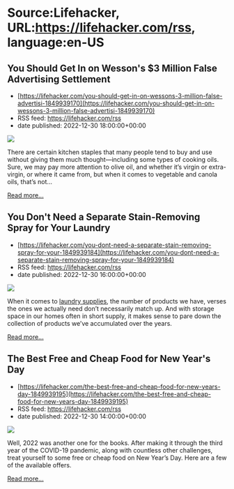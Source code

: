 # Source:Lifehacker, URL:https://lifehacker.com/rss, language:en-US

## You Should Get In on Wesson's $3 Million False Advertising Settlement
 - [https://lifehacker.com/you-should-get-in-on-wessons-3-million-false-advertisi-1849939170](https://lifehacker.com/you-should-get-in-on-wessons-3-million-false-advertisi-1849939170)
 - RSS feed: https://lifehacker.com/rss
 - date published: 2022-12-30 18:00:00+00:00

<img src="https://i.kinja-img.com/gawker-media/image/upload/s--V09RAiY0--/c_fit,fl_progressive,q_80,w_636/3a68ac443e58cdd3543ad09dfb194793.jpg" /><p>There are certain kitchen staples that many people tend to buy and use without giving them much thought—including some types of cooking oils. Sure, we may pay more attention to olive oil, and whether it’s virgin or extra-virgin, or where it came from, but when it comes to vegetable and canola oils, that’s not…</p><p><a href="https://lifehacker.com/you-should-get-in-on-wessons-3-million-false-advertisi-1849939170">Read more...</a></p>

## You Don't Need a Separate Stain-Removing Spray for Your Laundry
 - [https://lifehacker.com/you-dont-need-a-separate-stain-removing-spray-for-your-1849939184](https://lifehacker.com/you-dont-need-a-separate-stain-removing-spray-for-your-1849939184)
 - RSS feed: https://lifehacker.com/rss
 - date published: 2022-12-30 16:00:00+00:00

<img src="https://i.kinja-img.com/gawker-media/image/upload/s---sDIEg_G--/c_fit,fl_progressive,q_80,w_636/9f6a18871df60be5c643696af56f4d23.jpg" /><p>When it comes to <a href="https://lifehacker.com/youre-probably-using-too-much-laundry-detergent-1849199657">laundry supplies</a>, the number of products we have, verses the ones we actually need don’t necessarily match up. And with storage space in our homes often in short supply, it makes sense to pare down the collection of products we’ve accumulated over the years.</p><p><a href="https://lifehacker.com/you-dont-need-a-separate-stain-removing-spray-for-your-1849939184">Read more...</a></p>

## The Best Free and Cheap Food for New Year's Day
 - [https://lifehacker.com/the-best-free-and-cheap-food-for-new-years-day-1849939195](https://lifehacker.com/the-best-free-and-cheap-food-for-new-years-day-1849939195)
 - RSS feed: https://lifehacker.com/rss
 - date published: 2022-12-30 14:00:00+00:00

<img src="https://i.kinja-img.com/gawker-media/image/upload/s--NPAYZokb--/c_fit,fl_progressive,q_80,w_636/62308fcb2ed2a12f6242334e9515185a.jpg" /><p>Well, 2022 was another one for the books. After making it through the third year of the COVID-19 pandemic, along with countless other challenges, treat yourself to some free or cheap food on New Year’s Day. Here are a few of the available offers.</p><p><a href="https://lifehacker.com/the-best-free-and-cheap-food-for-new-years-day-1849939195">Read more...</a></p>

